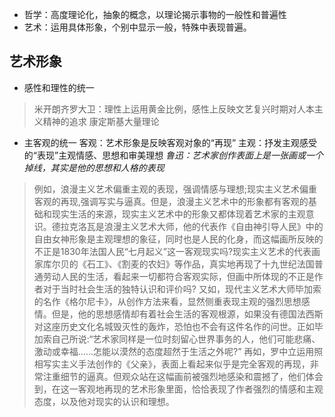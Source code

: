 - 哲学：高度理论化，抽象的概念，以理论揭示事物的一般性和普遍性
- 艺术：运用具体形象，个别中显示一般，特殊中表现普遍。

## 艺术形象
- 感性和理性的统一
>米开朗齐罗大卫：理性上运用黄金比例，感性上反映文艺复兴时期对人本主义精神的追求
>康定斯基大量理论

- 主客观的统一
客观：艺术形象是反映客观对象的“再现”
主观：抒发主观感受的“表现”主观情感、思想和审美理想
*鲁迅：艺术家创作表面上是一张画或一个掉线，其实是他的思想和人格的表现*
>例如，浪漫主义艺术偏重主观的表现，强调情感与理想;现实主义艺术偏重客观的再现,强调写实与逼真。但是，浪漫主义艺术中的形象都有客观的基础和现实生活的来源，现实主义艺术中的形象又都体现着艺术家的主观意识。德拉克洛瓦是浪漫主义艺术大师，他的代表作《自由神引导人民》中的自由女神形象是主观理想的象征，同时也是人民的化身，而这幅画所反映的不正是1830年法国人民“七月起义”这一客观现实吗?现实主义艺术的代表画家库尔贝的《石工》、《割麦的农妇》等作品，真实地再现了十九世纪法国普通劳动人民的生活，看起来一切都符合客观实际，但画中所体现的不正是作者对于当时社会生活的独特认识和评价吗?
又如，现代主义艺术大师毕加索的名作《格尔尼卡》，从创作方法来看，显然侧重表现主观的强烈思想感情。但是，他的思想感情却有着社会生活的客观根源，如果没有德国法西斯对这座历史文化名城毁灭性的轰炸，恐怕也不会有这件名作的问世。正如毕加索自己所说:“艺术家同样是一位时刻留心世界事务的人，他们可能悲痛、激动或幸福……怎能以漠然的态度超然于生活之外呢?”
再如，罗中立运用照相写实主义手法创作的《父亲》，表面上看起来似乎是完全客观的再现，非常注重细节的逼真。但观众站在这幅画前被强烈地感染和震撼了，他们体会到，在这一客观地再现的艺术形象里面，恰恰表现了作者强烈的情感和主观态度，以及他对现实的认识和理想。
